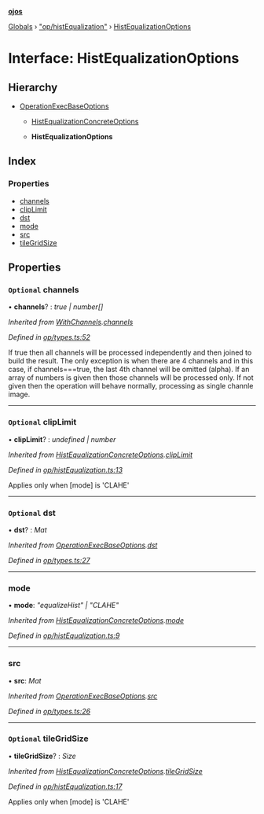 **[ojos](../README.md)**

[Globals](../README.md) › ["op/histEqualization"](../modules/_op_histequalization_.md) › [HistEqualizationOptions](_op_histequalization_.histequalizationoptions.md)

# Interface: HistEqualizationOptions

## Hierarchy

* [OperationExecBaseOptions](_op_types_.operationexecbaseoptions.md)

  * [HistEqualizationConcreteOptions](_op_histequalization_.histequalizationconcreteoptions.md)

  * **HistEqualizationOptions**

## Index

### Properties

* [channels](_op_histequalization_.histequalizationoptions.md#optional-channels)
* [clipLimit](_op_histequalization_.histequalizationoptions.md#optional-cliplimit)
* [dst](_op_histequalization_.histequalizationoptions.md#optional-dst)
* [mode](_op_histequalization_.histequalizationoptions.md#mode)
* [src](_op_histequalization_.histequalizationoptions.md#src)
* [tileGridSize](_op_histequalization_.histequalizationoptions.md#optional-tilegridsize)

## Properties

### `Optional` channels

• **channels**? : *true | number[]*

*Inherited from [WithChannels](_op_types_.withchannels.md).[channels](_op_types_.withchannels.md#optional-channels)*

*Defined in [op/types.ts:52](https://github.com/cancerberoSgx/mirada/blob/f2ba50d/ojos/src/op/types.ts#L52)*

If true then all channels will be processed independently and then joined to build the result. The only exception is when there are 4 channels and in this case, if channels===true, the last 4th channel will be omitted (alpha). If an array of numbers is given then those channels will be processed only. If not given then the operation will behave normally, processing as single channle image.

___

### `Optional` clipLimit

• **clipLimit**? : *undefined | number*

*Inherited from [HistEqualizationConcreteOptions](_op_histequalization_.histequalizationconcreteoptions.md).[clipLimit](_op_histequalization_.histequalizationconcreteoptions.md#optional-cliplimit)*

*Defined in [op/histEqualization.ts:13](https://github.com/cancerberoSgx/mirada/blob/f2ba50d/ojos/src/op/histEqualization.ts#L13)*

Applies only when [mode] is 'CLAHE'

___

### `Optional` dst

• **dst**? : *Mat*

*Inherited from [OperationExecBaseOptions](_op_types_.operationexecbaseoptions.md).[dst](_op_types_.operationexecbaseoptions.md#optional-dst)*

*Defined in [op/types.ts:27](https://github.com/cancerberoSgx/mirada/blob/f2ba50d/ojos/src/op/types.ts#L27)*

___

###  mode

• **mode**: *"equalizeHist" | "CLAHE"*

*Inherited from [HistEqualizationConcreteOptions](_op_histequalization_.histequalizationconcreteoptions.md).[mode](_op_histequalization_.histequalizationconcreteoptions.md#mode)*

*Defined in [op/histEqualization.ts:9](https://github.com/cancerberoSgx/mirada/blob/f2ba50d/ojos/src/op/histEqualization.ts#L9)*

___

###  src

• **src**: *Mat*

*Inherited from [OperationExecBaseOptions](_op_types_.operationexecbaseoptions.md).[src](_op_types_.operationexecbaseoptions.md#src)*

*Defined in [op/types.ts:26](https://github.com/cancerberoSgx/mirada/blob/f2ba50d/ojos/src/op/types.ts#L26)*

___

### `Optional` tileGridSize

• **tileGridSize**? : *Size*

*Inherited from [HistEqualizationConcreteOptions](_op_histequalization_.histequalizationconcreteoptions.md).[tileGridSize](_op_histequalization_.histequalizationconcreteoptions.md#optional-tilegridsize)*

*Defined in [op/histEqualization.ts:17](https://github.com/cancerberoSgx/mirada/blob/f2ba50d/ojos/src/op/histEqualization.ts#L17)*

Applies only when [mode] is 'CLAHE'